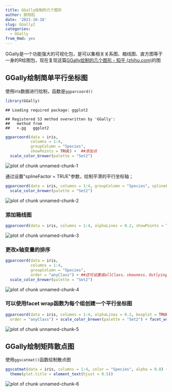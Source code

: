 ```yaml
---
title: GGally绘制的几个图形
author: 欧阳松
date: '2021-10-18'
slug: GGally2
categories:
  - GGally
from_Rmd: yes
---
```


GGally是一个功能强大的可视化包，是可以集相关关系图、箱线图、直方图等于一身的R绘图包，现在复现这篇[GGally绘制的几个图形 - 知乎 (zhihu.com)](https://zhuanlan.zhihu.com/p/375622311)的图

## **GGally绘制简单平行坐标图**

使用iris数据进行绘制，函数是`ggparcoord()`


```r
library(GGally)
```

```
## Loading required package: ggplot2
```

```
## Registered S3 method overwritten by 'GGally':
##   method from   
##   +.gg   ggplot2
```

```r
ggparcoord(data = iris,
           columns = 1:4,
           groupColumn = "Species",
           showPoints = TRUE) +  ##添加点
  scale_color_brewer(palette = "Set2")
```

![plot of chunk unnamed-chunk-1](/figures/course/2021-10-18-ggally2/ggally2/unnamed-chunk-1-1.png)

通过设置"splineFactor = TRUE"参数，绘制平滑的平行坐标轴；


```r
ggparcoord(data = iris, columns = 1:4, groupColumn = "Species", splineFactor = TRUE) +
  scale_color_brewer(palette = "Set2")
```

![plot of chunk unnamed-chunk-2](/figures/course/2021-10-18-ggally2/ggally2/unnamed-chunk-2-1.png)

### 添加箱线图


```r
ggparcoord(data = iris, columns = 1:4, alphaLines = 0.2, showPoints = TRUE, boxplot = TRUE)
```

![plot of chunk unnamed-chunk-3](/figures/course/2021-10-18-ggally2/ggally2/unnamed-chunk-3-1.png)

### 更改x轴变量的排序


```r
ggparcoord(data = iris,
           columns = 1:4,
           groupColumn = "Species",
           order = "anyClass") + ##还可设置成allClass、skewness、Outlying
  scale_color_brewer(palette = "Set2")
```

![plot of chunk unnamed-chunk-4](/figures/course/2021-10-18-ggally2/ggally2/unnamed-chunk-4-1.png)

### 可以使用facet wrap函数为每个组创建一个平行坐标图


```r
ggparcoord(data = iris, columns = 1:4, alphaLines = 0.2, boxplot = TRUE, groupColumn = "Species",
  order = "anyClass") + scale_color_brewer(palette = "Set2") + facet_wrap(~Species)
```

![plot of chunk unnamed-chunk-5](/figures/course/2021-10-18-ggally2/ggally2/unnamed-chunk-5-1.png)

## GGally绘制矩阵散点图

使用`ggscatmat()`函数绘制散点图


```r
ggscatmat(data = iris, columns = 1:4, color = "Species", alpha = 0.8) + theme_bw(base_size = 14) +
  theme(plot.title = element_text(hjust = 0.5))
```

![plot of chunk unnamed-chunk-6](/figures/course/2021-10-18-ggally2/ggally2/unnamed-chunk-6-1.png)
